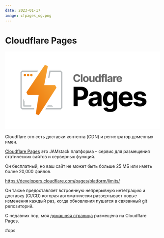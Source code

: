 ```yaml
---
date: 2023-01-17
image: cfpages_og.png
---
```


# Cloudflare Pages

![Cloudflare Pages](cfpages.png "Cloudflare Pages")

Cloudflare это сеть доставки контента (CDN) и регистратор доменных имен.

[Cloudflare Pages](https://pages.cloudflare.com) это JAMstack платформа –
сервис для размещения статических сайтов и серверных функций.

Он бесплатный, но ваш сайт не может быть больше 25 МБ или иметь более
20,000 файлов.

https://developers.cloudflare.com/pages/platform/limits/

Он также предоставляет встроенную непрерывную интеграцию и доставку (CI/CD)
которая автоматически развертывает новые изменения каждый раз, когда обновления
пушатся в связанный git репозиторий.

С недавних пор, моя [домашняя страница](https://github.com/chuhlomin/homepage)
размещена на Cloudflare Pages.

#ops
